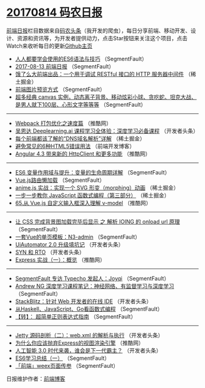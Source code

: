 # [20170814 码农日报](https://toutiao.qdkfweb.cn/date/2017/08/14)

[前端日报](https://qdkfweb.cn/c/news)栏目数据来自[码农头条](https://toutiao.qdkfweb.cn/)（我开发的爬虫），每日分享前端、移动开发、设计、资源和资讯等，为开发者提供动力，点击Star按钮来关注这个项目，点击Watch来收听每日的更新[Github主页](https://github.com/kujian/frontendDaily)
* [人人都要学会使用的ES6语法与技巧](https://toutiao.qdkfweb.cn/47745.html) （SegmentFault）
* [2017-08-13 前端日报](https://toutiao.qdkfweb.cn/47736.html) （SegmentFault）
* [饿了么大前端出品：一个用于调试 RESTful 接口的 HTTP 服务器中间件](https://toutiao.qdkfweb.cn/47767.html) （稀土掘金）
* [前端图片预览方式](https://toutiao.qdkfweb.cn/47740.html) （SegmentFault）
* [超多经典 canvas 实例，动态离子背景、移动炫彩小球、贪吃蛇、坦克大战、是男人就下100层、心形文字等等等](https://toutiao.qdkfweb.cn/47732.html) （SegmentFault）

***
* [Webpack 打包优化之速度篇](https://toutiao.qdkfweb.cn/47751.html) （推酷网）
* [吴恩达 Deeplearning.ai 课程学习全体验：深度学习必备课程](https://toutiao.qdkfweb.cn/47793.html) （开发者头条）
* [每个前端都该了解的“DNS域名解析”详解](https://toutiao.qdkfweb.cn/47762.html) （稀土掘金）
* [避免常见的6种HTML5错误用法](https://toutiao.qdkfweb.cn/47823.html) （前端开发博客）
* [Angular 4.3 带来新的 HttpClient 和更多功能](https://toutiao.qdkfweb.cn/47754.html) （推酷网）

***
* [ES6 变量作用域与提升：变量的生命周期详解](https://toutiao.qdkfweb.cn/47733.html) （SegmentFault）
* [Vue.js路由懒加载](https://toutiao.qdkfweb.cn/47744.html) （SegmentFault）
* [anime.js 实战：实现一个 SVG 形变（morphing）动画](https://toutiao.qdkfweb.cn/47763.html) （稀土掘金）
* [一步一步教你 JavaScript 函数式编程（第三部分）](https://toutiao.qdkfweb.cn/47764.html) （稀土掘金）
* [65.从 Vue.js 自定义输入框深入理解 v-model](https://toutiao.qdkfweb.cn/47750.html) （推酷网）

***
* [让 CSS 完成背景图加载完毕后显示 之 解析 IOING 的 onload url 原理](https://toutiao.qdkfweb.cn/47730.html) （SegmentFault）
* [一套Vue的单页模板：N3-admin](https://toutiao.qdkfweb.cn/47731.html) （SegmentFault）
* [UiAutomator 2.0 升级填坑记](https://toutiao.qdkfweb.cn/47788.html) （开发者头条）
* [SYN 和 RTO](https://toutiao.qdkfweb.cn/47792.html) （开发者头条）
* [Express 实战（一）：概览](https://toutiao.qdkfweb.cn/47755.html) （推酷网）

***
* [SegmentFault 专访 Typecho 发起人：Joyqi](https://toutiao.qdkfweb.cn/47735.html) （SegmentFault）
* [Andrew NG 深度学习课程笔记：神经网络、有监督学习与深度学习](https://toutiao.qdkfweb.cn/47746.html) （SegmentFault）
* [StackBlitz：针对 Web 开发者的在线 IDE](https://toutiao.qdkfweb.cn/47794.html) （开发者头条）
* [从Haskell、JavaScript、Go看函数式编程](https://toutiao.qdkfweb.cn/47747.html) （SegmentFault）
* [【转】： 超简单正则表达式指南](https://toutiao.qdkfweb.cn/47737.html) （SegmentFault）

***
* [Jetty 源码剖析（二）：web.xml 的解析与执行](https://toutiao.qdkfweb.cn/47782.html) （开发者头条）
* [为什么你应该抛弃Express的视图渲染引擎](https://toutiao.qdkfweb.cn/47748.html) （推酷网）
* [人工智能 3.0 时代来袭，谁会是下一代霸主？](https://toutiao.qdkfweb.cn/47797.html) （开发者头条）
* [ES6学习总结（一）](https://toutiao.qdkfweb.cn/47738.html) （SegmentFault）
* [「前端」weex页面传参](https://toutiao.qdkfweb.cn/47739.html) （SegmentFault）

日报维护作者：[前端博客](https://qdkfweb.cn/) 
